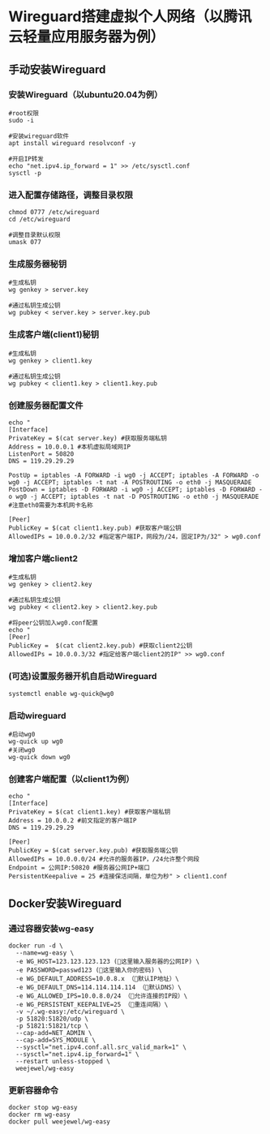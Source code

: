 # Wireguard搭建虚拟个人网络（以腾讯云轻量应用服务器为例）

## 手动安装Wireguard

### 安装Wireguard（以ubuntu20.04为例）
```
#root权限
sudo -i

#安装wireguard软件
apt install wireguard resolvconf -y

#开启IP转发
echo "net.ipv4.ip_forward = 1" >> /etc/sysctl.conf
sysctl -p
```

### 进入配置存储路径，调整目录权限
```
chmod 0777 /etc/wireguard
cd /etc/wireguard

#调整目录默认权限
umask 077
```

### 生成服务器秘钥
```
#生成私钥
wg genkey > server.key

#通过私钥生成公钥
wg pubkey < server.key > server.key.pub
```

### 生成客户端(client1)秘钥
```
#生成私钥
wg genkey > client1.key

#通过私钥生成公钥
wg pubkey < client1.key > client1.key.pub
```

### 创建服务器配置文件
```
echo "
[Interface]
PrivateKey = $(cat server.key) #获取服务端私钥
Address = 10.0.0.1 #本机虚拟局域网IP
ListenPort = 50820
DNS = 119.29.29.29

PostUp = iptables -A FORWARD -i wg0 -j ACCEPT; iptables -A FORWARD -o wg0 -j ACCEPT; iptables -t nat -A POSTROUTING -o eth0 -j MASQUERADE
PostDown = iptables -D FORWARD -i wg0 -j ACCEPT; iptables -D FORWARD -o wg0 -j ACCEPT; iptables -t nat -D POSTROUTING -o eth0 -j MASQUERADE
#注意eth0需要为本机网卡名称

[Peer]
PublicKey = $(cat client1.key.pub) #获取客户端公钥
AllowedIPs = 10.0.0.2/32 #指定客户端IP，网段为/24，固定IP为/32" > wg0.conf
```

### 增加客户端client2
```
#生成私钥
wg genkey > client2.key

#通过私钥生成公钥
wg pubkey < client2.key > client2.key.pub

#将peer公钥加入wg0.conf配置
echo "
[Peer]
PublicKey =  $(cat client2.key.pub) #获取client2公钥
AllowedIPs = 10.0.0.3/32 #指定给客户端client2的IP" >> wg0.conf
```

### (可选)设置服务器开机自启动Wireguard
```
systemctl enable wg-quick@wg0
```

### 启动wireguard
```
#启动wg0
wg-quick up wg0
#关闭wg0
wg-quick down wg0
```

### 创建客户端配置（以client1为例）
```
echo "
[Interface]
PrivateKey = $(cat client1.key) #获取客户端私钥
Address = 10.0.0.2 #前文指定的客户端IP
DNS = 119.29.29.29

[Peer]
PublicKey = $(cat server.key.pub) #获取服务端公钥
AllowedIPs = 10.0.0.0/24 #允许的服务器IP，/24允许整个网段
Endpoint = 公网IP:50820 #服务器公网IP+端口
PersistentKeepalive = 25 #连接保活间隔，单位为秒" > client1.conf
```



## Docker安装Wireguard
### 通过容器安装wg-easy
```
docker run -d \
  --name=wg-easy \
  -e WG_HOST=123.123.123.123 (🚨这里输入服务器的公网IP) \
  -e PASSWORD=passwd123 (🚨这里输入你的密码) \
  -e WG_DEFAULT_ADDRESS=10.0.8.x （🚨默认IP地址）\
  -e WG_DEFAULT_DNS=114.114.114.114 （🚨默认DNS）\
  -e WG_ALLOWED_IPS=10.0.8.0/24 （🚨允许连接的IP段）\
  -e WG_PERSISTENT_KEEPALIVE=25 （🚨重连间隔）\
  -v ~/.wg-easy:/etc/wireguard \
  -p 51820:51820/udp \
  -p 51821:51821/tcp \
  --cap-add=NET_ADMIN \
  --cap-add=SYS_MODULE \
  --sysctl="net.ipv4.conf.all.src_valid_mark=1" \
  --sysctl="net.ipv4.ip_forward=1" \
  --restart unless-stopped \
  weejewel/wg-easy
```

### 更新容器命令
```
docker stop wg-easy
docker rm wg-easy
docker pull weejewel/wg-easy
```
